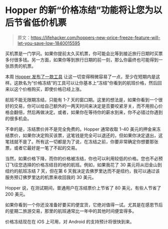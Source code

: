# Hopper 的新“价格冻结”功能将让您为以后节省低价机票

> 原文：<https://lifehacker.com/hoppers-new-price-freeze-feature-will-let-you-save-low-1840015595>

买机票是一门学问。如果你提前太久买机票，你可能会比等到接近旅行日期时买票多付很多钱。另一方面，如果你等到旅行日期的前一刻，那么你最终也可能得到一张昂贵的机票。



本周 [Hopper 发布了一款工具](https://media.hopper.com/news/introducing-price-freeze-on-hopper) 让这一切变得稍微容易了一点，至少在短期内是这样。这款名为“价格冻结”的工具可以让你基本上“冻结”你看到的航班价格，然后回来以这个价格购买，即使价格已经上涨。

航班不能无限期冻结，只能有 1-7 天的窗口期。这里的想法是，如果你看到一个很好的交易，你可以给自己额外的一两天时间来决定是否要咬紧牙关，而不用担心价格会翻倍，然后再做决定。或者，如果你在等待你的薪水到来，你不必错过你遇到的很多机会。

不幸的是，冻结票价并不是完全免费的。Hopper 通常收取 1-40 美元的押金来冻结票价，如果你决定购买该票，这笔钱是完全可以退还的，但如果你决定退出，这笔钱就不是了。所有这一切都是为了说，在冻结之前，你要非常确定你想要那张票，或者它最好是一笔了不起的交易。

当然，如果价格下降，而你的价格被冻结，你也可以利用较低的价格。您也不必预订飞往您选择的价格冻结目的地的航班。例如，如果我花了 30 美元将从旧金山到纽约的航班冻结 7 天，但在第 6 天我决定去佛罗里达而不是纽约，我可以通过该服务预订佛罗里达的机票来收回我的 30 美元。

Hopper 说，在测试期间，普通用户在冻结票价上节省了 80 美元，有些人节省了 200 美元。

如果你看到一个你还没准备好要买的便宜货，它绝对值得一试。尤其是在感恩节后的星期二旅游交易，那里的航班通常比一年中的其他时间便宜得多。

价格冻结现在在 iOS 上可用，对 Android 的支持预计将很快到来。